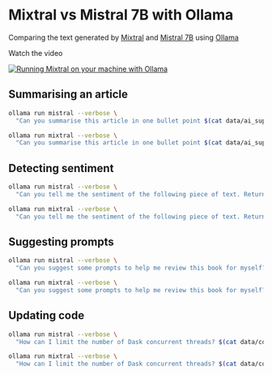 # Mixtral vs Mistral 7B with Ollama

Comparing the text generated by [Mixtral](https://ollama.ai/library/mixtral) and [Mistral 7B](https://ollama.ai/library/mistral) using [Ollama](https://ollama.ai/)

Watch the video

[![Running Mixtral on your machine with Ollama](https://img.youtube.com/vi/rfr4p0srlqs/0.jpg)](https://www.youtube.com/watch?v=rfr4p0srlqs "Running Mixtral on your machine with Ollama")


## Summarising an article

```bash
ollama run mistral --verbose \
  "Can you summarise this article in one bullet point $(cat data/ai_supreme_court.txt)"
```

```bash
ollama run mixtral --verbose \
  "Can you summarise this article in one bullet point $(cat data/ai_supreme_court.txt)"
```

## Detecting sentiment

```bash
ollama run mistral --verbose \
  "Can you tell me the sentiment of the following piece of text. Return only 'POSITIVE' or 'NEGATIVE': $(cat data/linkedin.txt)"
```

```bash
ollama run mixtral --verbose \
  "Can you tell me the sentiment of the following piece of text. Return only 'POSITIVE' or 'NEGATIVE': $(cat data/linkedin.txt)"
```

## Suggesting prompts

```bash
ollama run mistral --verbose \
  "Can you suggest some prompts to help me review this book for myself? $(cat data/book.txt)"
```

```bash
ollama run mixtral --verbose \
  "Can you suggest some prompts to help me review this book for myself? $(cat data/book.txt)"
```

## Updating code

```bash
ollama run mistral --verbose \
  "How can I limit the number of Dask concurrent threads? $(cat data/code.py)"
```

```bash
ollama run mixtral --verbose \
  "How can I limit the number of Dask concurrent threads? $(cat data/code.py)"
```
